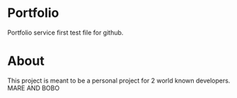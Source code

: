 # Portfolio
Portfolio service first test file for github.

# About
This project is meant to be a personal project for 2 world known developers. MARE AND BOBO
